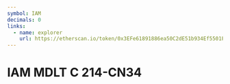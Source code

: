 ```yaml
---
symbol: IAM
decimals: 0
links:
  - name: explorer
    url: https://etherscan.io/token/0x3EFe61891886ea50C2dE51b934Ef5501FCaD6203
---
```


# IAM MDLT C 214-CN34
